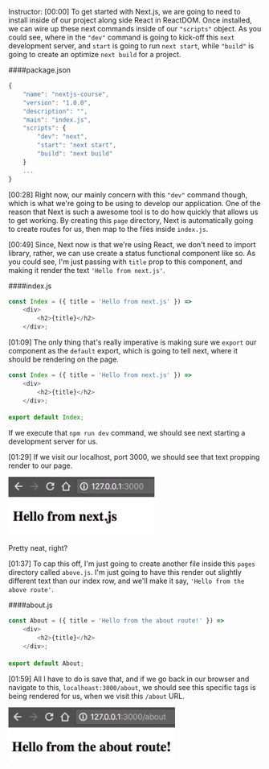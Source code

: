 Instructor: [00:00] To get started with Next.js, we are going to need to install inside of our project along side React in ReactDOM. Once installed, we can wire up these next commands inside of our `"scripts"` object. As you could see, where in the `"dev"` command is going to kick-off this `next` development server, and `start` is going to run `next start`, while `"build"` is going to create an optimize `next build` for a project.

####package.json
```javascript
{
    "name": "nextjs-course",
    "version": "1.0.0",
    "description": "",
    "main": "index.js",
    "scripts": {
        "dev": "next",
        "start": "next start",
        "build": "next build"
    }
    ...
}

```

[00:28] Right now, our mainly concern with this `"dev"` command though, which is what we're going to be using to develop our application. One of the reason that Next is such a awesome tool is to do how quickly that allows us to get working. By creating this `page` directory, Next is automatically going to create routes for us, then map to the files inside `index.js`.

[00:49] Since, Next now is that we're using React, we don't need to import library, rather, we can use create a status functional component like so. As you could see, I'm just passing with `title` prop to this component, and making it render the text `'Hello from next.js'`.

####index.js
```javascript
const Index = ({ title = 'Hello from next.js' }) =>  
    <div>
        <h2>{title}</h2>
    </div>;
```

[01:09] The only thing that's really imperative is making sure we `export` our component as the `default` export, which is going to tell next, where it should be rendering on the page. 

```javascript
const Index = ({ title = 'Hello from next.js' }) =>  
    <div>
        <h2>{title}</h2>
    </div>;

export default Index;
```

If we execute that `npm run dev` command, we should see next starting a development server for us.

[01:29] If we visit our localhost, port 3000, we should see that text propping render to our page. 

![hello rendered](../images/react-render-text-within-a-server-side-reactjs-app-with-next-js-hello-rendered.png)

Pretty neat, right?

[01:37] To cap this off, I'm just going to create another file inside this `pages` directory called `above.js`. I'm just going to have this render out slightly different text than our index row, and we'll make it say, `'Hello from the above route'`.

####about.js
```javascript
const About = ({ title = 'Hello from the about route!' }) =>  
    <div>
        <h2>{title}</h2>
    </div>;

export default About;
```

[01:59] All I have to do is save that, and if we go back in our browser and navigate to this, `localhoast:3000/about`, we should see this specific tags is being rendered for us, when we visit this `/about` URL.

![about route](../images/react-render-text-within-a-server-side-reactjs-app-with-next-js-about-route.png)